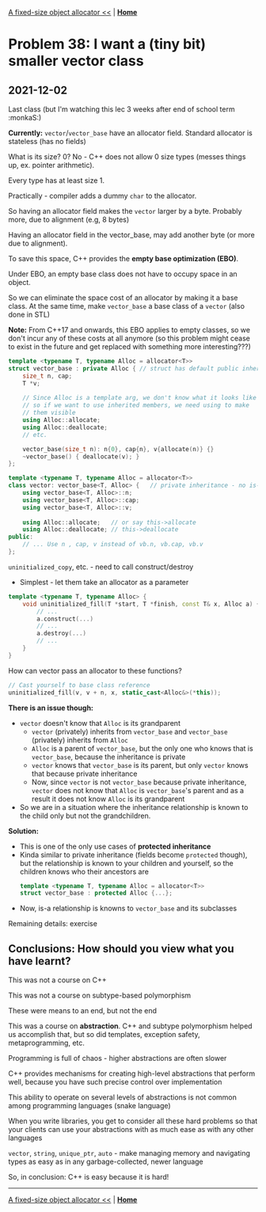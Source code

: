 [A fixed-size object allocator <<](./problem_37.md) | [**Home**](../README.md)

# Problem 38: I want a (tiny bit) smaller vector class
## **2021-12-02** 

Last class (but I'm watching this lec 3 weeks after end of school term :monkaS:)

**Currently:** `vector`/`vector_base` have an allocator field. Standard allocator is stateless (has no fields)

What is its size? 0? No - C++ does not allow 0 size types (messes things up, ex. pointer arithmetic).

Every type has at least size 1.

Practically - compiler adds a dummy `char` to the allocator.

So having an allocator field makes the `vector` larger by a byte. Probably more, due to alignment (e.g, 8 bytes)

Having an allocator field in the vector_base, may add another byte (or more due to alignment).

To save this space, C++ provides the **empty base optimization (EBO)**.

Under EBO, an empty base class does not have to occupy space in an object.

So we can eliminate the space cost of an allocator by making it a base class. At the same time, make `vector_base` a base class of a `vector` (also done in STL)

**Note:** From C++17 and onwards, this EBO applies to empty classes, so we don't incur any of these costs at all anymore (so this problem might cease to exist in the future and get replaced with something more interesting???)

```C++
template <typename T, typename Alloc = allocator<T>>
struct vector_base : private Alloc { // struct has default public inheritance
    size_t n, cap;
    T *v;
    
    // Since Alloc is a template arg, we don't know what it looks like
    // so if we want to use inherited members, we need using to make
    // them visible
    using Alloc::allocate;
    using Alloc::deallocate;
    // etc.

    vector_base(size_t n): n{0}, cap{n}, v{allocate(n)} {}
    ~vector_base() { deallocate(v); }
};

template <typename T, typename Alloc = allocator<T>>
class vector: vector_base<T, Alloc> {   // private inheritance - no is-a relation
    using vector_base<T, Alloc>::n;
    using vector_base<T, Alloc>::cap;
    using vector_base<T, Alloc>::v;
    
    using Alloc::allocate;   // or say this->allocate 
    using Alloc::deallocate; // this->deallocate
public:
    // ... Use n , cap, v instead of vb.n, vb.cap, vb.v
};
```

`uninitialized_copy`, etc. - need to call construct/destroy
- Simplest - let them take an allocator as a parameter

```C++
template <typename T, typename Alloc> {
    void uninitialized_fill(T *start, T *finish, const T& x, Alloc a) {
        // ...
        a.construct(...)
        // ...
        a.destroy(...)
        // ...
    }
}
```
How can vector pass an allocator to these functions?
```C++
// Cast yourself to base class reference
uninitialized_fill(v, v + n, x, static_cast<Alloc&>(*this));
```

**There is an issue though:**
- `vector` doesn't know that `Alloc` is its grandparent
    - `vector` (privately) inherits from `vector_base` and `vector_base` (privately) inherits from `Alloc`
    -  `Alloc` is a parent of `vector_base`, but the only one who knows that is `vector_base`, because the inheritance is private 
    -  `vector` knows that `vector_base` is its parent, but only `vector` knows that because private inheritance 
    -  Now, since `vector` is not `vector_base` because private inheritance, `vector` does not know that `Alloc` is `vector_base`'s parent and as a result it does not know `Alloc` is its grandparent
- So we are in a situation where the inheritance relationship is known to the child only but not the grandchildren. 

**Solution:**
- This is one of the only use cases of **protected inheritance**
- Kinda similar to private inheritance (fields become `protected` though), but the relationship is known to your children and yourself, so the children knows who their ancestors are 
  ``` cpp
  template <typename T, typename Alloc = allocator<T>>
  struct vector_base : protected Alloc {...};
  ```
- Now, is-a relationship is knowns to `vector_base` and its subclasses

Remaining details: exercise

## Conclusions: How should you view what you have learnt?

This was not a course on C++

This was not a course on subtype-based polymorphism

These were means to an end, but not the end

This was a course on **abstraction**. C++ and subtype polymorphism helped us accomplish that, but so did templates, exception safety, metaprogramming, etc.

Programming is full of chaos - higher abstractions are often slower

C++ provides mechanisms for creating high-level abstractions that perform well, because you have such precise control over implementation

This ability to operate on several levels of abstractions is not common among programming languages (snake language)

When you write libraries, you get to consider all these hard problems so that your clients can use your abstractions with as much ease as with any other languages

`vector`, `string`, `unique_ptr`, `auto` - make managing memory and navigating types as easy as in any garbage-collected, newer language

So, in conclusion: C++ is easy because it is hard!

---
[A fixed-size object allocator <<](./problem_37.md) | [**Home**](../README.md)
